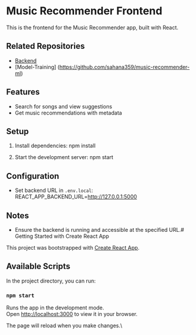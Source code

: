 # Music Recommender Frontend

This is the frontend for the Music Recommender app, built with React.

## Related Repositories
- [Backend](https://github.com/sahana359/music-recommender-backend)
- [Model-Training] (https://github.com/sahana359/music-recommender-ml)

## Features
- Search for songs and view suggestions
- Get music recommendations with metadata

## Setup
1. Install dependencies:
   npm install

2. Start the development server:
   npm start

## Configuration
- Set backend URL in `.env.local`:
  REACT_APP_BACKEND_URL=http://127.0.0.1:5000

## Notes
- Ensure the backend is running and accessible at the specified URL.# Getting Started with Create React App

This project was bootstrapped with [Create React App](https://github.com/facebook/create-react-app).

## Available Scripts

In the project directory, you can run:

### `npm start`

Runs the app in the development mode.\
Open [http://localhost:3000](http://localhost:3000) to view it in your browser.

The page will reload when you make changes.\